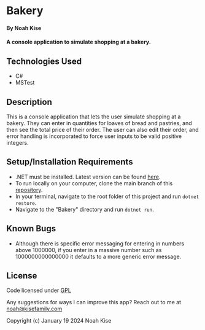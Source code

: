 # Bakery

#### By Noah Kise

#### A console application to simulate shopping at a bakery.

## Technologies Used

* C#
* MSTest

## Description

This is a console application that lets the user simulate shopping at a bakery.  They can enter in quantities for loaves of bread and pastries, and then see the total price of their order.  The user can also edit their order, and error handling is incorporated to force user inputs to be valid positive integers.

## Setup/Installation Requirements

* .NET must be installed. Latest version can be found [here](https://dotnet.microsoft.com/en-us/).
* To run locally on your computer, clone the main branch of this [repository](https://github.com/NoahKise/bakery-console-app/tree/main).
* In your terminal, navigate to the root folder of this project and run `dotnet restore`.
* Navigate to the "Bakery" directory and run `dotnet run`.

## Known Bugs

* Although there is specific error messaging for entering in numbers above 1000000, if you enter in a massive number such as 1000000000000000 it defaults to a more generic error message.

## License

Code licensed under [GPL](LICENSE.txt)

Any suggestions for ways I can improve this app? Reach out to me at noah@kisefamily.com

Copyright (c) January 19 2024 Noah Kise